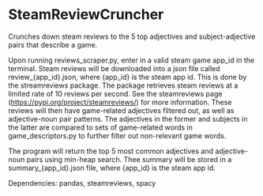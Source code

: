 # SteamReviewCruncher
Crunches down steam reviews to the 5 top adjectives and subject-adjective pairs that describe a game.

Upon running reviews_scraper.py, enter in a valid steam game app_id in the terminal. Steam reviews will be downloaded into a json file called review_{app_id}.json, where {app_id}
is the steam app id. This is done by the streamreviews package.
The package retrieves steam reviews at a limited rate of 10 reviews per second. See the steamreviews page (https://pypi.org/project/steamreviews/) for more information.
These reviews will then have game-related adjectives filtered out, as well as adjective-noun pair patterns. The adjectives in the former and subjects in the latter are
compared to sets of game-related words in game_descriptors.py to further filter out non-relevant game words.

The program will return the top 5 most common adjectives and adjective-noun pairs using min-heap search.
Thee summary will be stored in a summary_{app_id}.json file, where {app_id} is the steam app id.

Dependencies:
  pandas,
  steamreviews,
  spacy
